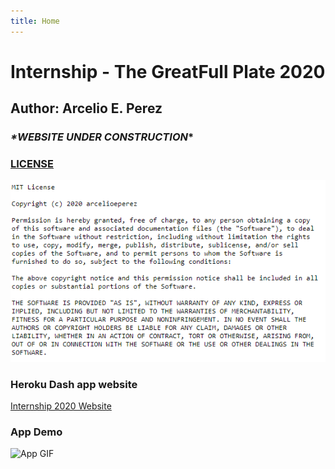 ```yaml
---
title: Home
---
```

# Internship - The GreatFull Plate 2020  
## Author: Arcelio E. Perez  

### *\*WEBSITE UNDER CONSTRUCTION*\*

### [LICENSE](https://raw.githubusercontent.com/arcelioeperez/dash-app/add-license-1/LICENSE)  
![License](demo/license.PNG)  
### Heroku Dash app website  
[Internship 2020 Website](https://my-internship-app.herokuapp.com/) 

### App Demo 
![App GIF](demo/my-dash-app.gif)

